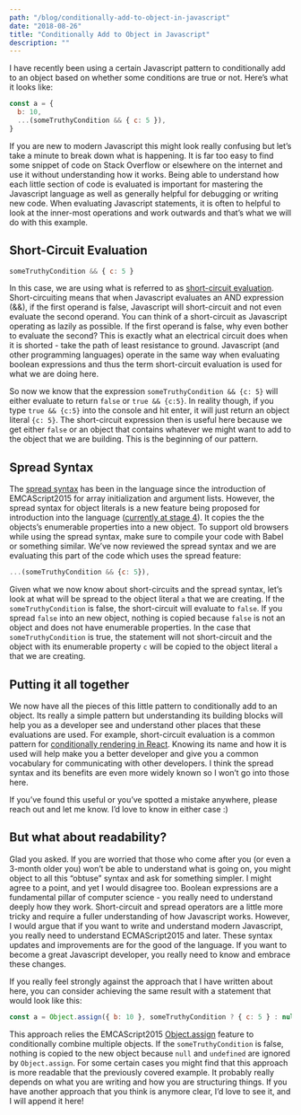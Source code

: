 ```yaml
---
path: "/blog/conditionally-add-to-object-in-javascript"
date: "2018-08-26"
title: "Conditionally Add to Object in Javascript"
description: ""
---
```


I have recently been using a certain Javascript pattern to conditionally add to an object based on whether some conditions are true or not. Here’s what it looks like:

```js
const a = {
  b: 10,
  ...(someTruthyCondition && { c: 5 }),
}
```

If you are new to modern Javascript this might look really confusing but let’s take a minute to break down what is happening. It is far too easy to find some snippet of code on Stack Overflow or elsewhere on the internet and use it without understanding how it works. Being able to understand how each little section of code is evaluated is important for mastering the Javascript language as well as generally helpful for debugging or writing new code. When evaluating Javascript statements, it is often to helpful to look at the inner-most operations and work outwards and that’s what we will do with this example.

## Short-Circuit Evaluation

```js
someTruthyCondition && { c: 5 }
```

In this case, we are using what is referred to as [short-circuit evaluation](https://developer.mozilla.org/en-US/docs/Web/JavaScript/Reference/Operators/Logical_Operators#Short-circuit_evaluation). Short-circuiting means that when Javascript evaluates an AND expression (&&), if the first operand is false, Javascript will short-circuit and not even evaluate the second operand. You can think of a short-circuit as Javascript operating as lazily as possible. If the first operand is false, why even bother to evaluate the second? This is exactly what an electrical circuit does when it is shorted - take the path of least resistance to ground. Javascript (and other programming languages) operate in the same way when evaluating boolean expressions and thus the term short-circuit evaluation is used for what we are doing here.

So now we know that the expression `someTruthyCondition && {c: 5}` will either evaluate to return `false` or `true && {c:5}`. In reality though, if you type `true && {c:5}` into the console and hit enter, it will just return an object literal `{c: 5}`. The short-circuit expression then is useful here because we get either `false` or an object that contains whatever we might want to add to the object that we are building. This is the beginning of our pattern.

## Spread Syntax

The [spread syntax](https://developer.mozilla.org/en-US/docs/Web/JavaScript/Reference/Operators/Spread_syntax#Spread_in_object_literals) has been in the language since the introduction of EMCAScript2015 for array initialization and argument lists. However, the spread syntax for object literals is a new feature being proposed for introduction into the language ([currently at stage 4](https://github.com/tc39/proposal-object-rest-spread)). It copies the the objects’s enumerable properties into a new object. To support old browsers while using the spread syntax, make sure to compile your code with Babel or something similar. We’ve now reviewed the spread syntax and we are evaluating this part of the code which uses the spread feature:

```js
...(someTruthyCondition && {c: 5}),
```

Given what we now know about short-circuits and the spread syntax, let’s look at what will be spread to the object literal `a` that we are creating. If the `someTruthyCondition` is false, the short-circuit will evaluate to `false`. If you spread `false` into an new object, nothing is copied because `false` is not an object and does not have enumerable properties. In the case that `someTruthyCondition` is true, the statement will not short-circuit and the object with its enumerable property `c` will be copied to the object literal `a` that we are creating.

## Putting it all together

We now have all the pieces of this little pattern to conditionally add to an object. Its really a simple pattern but understanding its building blocks will help you as a developer see and understand other places that these evaluations are used. For example, short-circuit evaluation is a common pattern for [conditionally rendering in React](https://reactjs.org/docs/conditional-rendering.html#inline-if-with-logical--operator). Knowing its name and how it is used will help make you a better developer and give you a common vocabulary for communicating with other developers. I think the spread syntax and its benefits are even more widely known so I won’t go into those here.

If you’ve found this useful or you’ve spotted a mistake anywhere, please reach out and let me know. I’d love to know in either case :)

## But what about readability?

Glad you asked. If you are worried that those who come after you (or even a 3-month older you) won’t be able to understand what is going on, you might object to all this “obtuse” syntax and ask for something simpler. I might agree to a point, and yet I would disagree too. Boolean expressions are a fundamental pillar of computer science - you really need to understand deeply how they work. Short-circuit and spread operators are a little more tricky and require a fuller understanding of how Javascript works. However, I would argue that if you want to write and understand modern Javascript, you really need to understand ECMAScript2015 and later. These syntax updates and improvements are for the good of the language. If you want to become a great Javascript developer, you really need to know and embrace these changes.

If you really feel strongly against the approach that I have written about here, you can consider achieving the same result with a statement that would look like this:

```js
const a = Object.assign({ b: 10 }, someTruthyCondition ? { c: 5 } : null)
```

This approach relies the EMCAScript2015 [Object.assign](https://developer.mozilla.org/en-US/docs/Web/JavaScript/Reference/Global_Objects/Object/assign) feature to conditionally combine multiple objects. If the `someTruthyCondition` is false, nothing is copied to the new object because `null` and `undefined` are ignored by `Object.assign`. For some certain cases you might find that this approach is more readable that the previously covered example. It probably really depends on what you are writing and how you are structuring things. If you have another approach that you think is anymore clear, I’d love to see it, and I will append it here!
